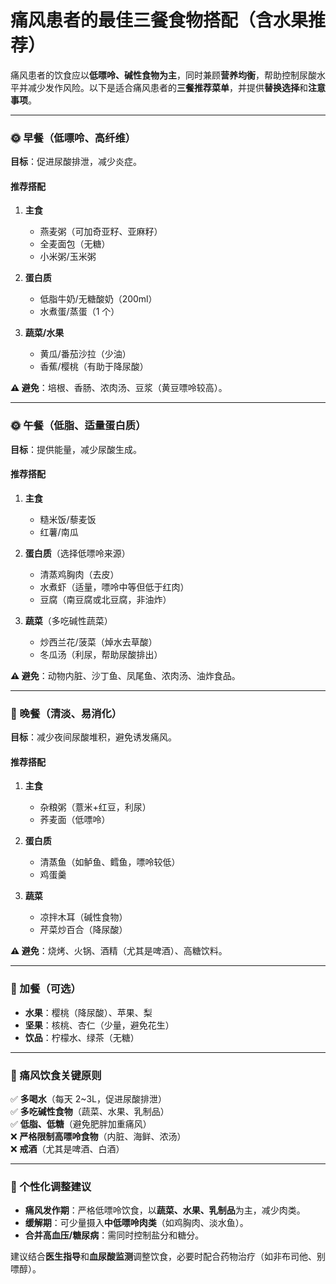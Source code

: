 # 痛风患者的最佳三餐食物搭配（含水果推荐）

痛风患者的饮食应以**低嘌呤、碱性食物为主**，同时兼顾**营养均衡**，帮助控制尿酸水平并减少发作风险。以下是适合痛风患者的**三餐推荐菜单**，并提供**替换选择**和**注意事项**。

---

### **🌞 早餐（低嘌呤、高纤维）**

**目标**：促进尿酸排泄，减少炎症。

#### **推荐搭配**

1. **主食**

   - 燕麦粥（可加奇亚籽、亚麻籽）
   - 全麦面包（无糖）
   - 小米粥/玉米粥

2. **蛋白质**

   - 低脂牛奶/无糖酸奶（200ml）
   - 水煮蛋/蒸蛋（1 个）

3. **蔬菜/水果**
   - 黄瓜/番茄沙拉（少油）
   - 香蕉/樱桃（有助于降尿酸）

**⚠️ 避免**：培根、香肠、浓肉汤、豆浆（黄豆嘌呤较高）。

---

### **🌞 午餐（低脂、适量蛋白质）**

**目标**：提供能量，减少尿酸生成。

#### **推荐搭配**

1. **主食**

   - 糙米饭/藜麦饭
   - 红薯/南瓜

2. **蛋白质**（选择低嘌呤来源）

   - 清蒸鸡胸肉（去皮）
   - 水煮虾（适量，嘌呤中等但低于红肉）
   - 豆腐（南豆腐或北豆腐，非油炸）

3. **蔬菜**（多吃碱性蔬菜）
   - 炒西兰花/菠菜（焯水去草酸）
   - 冬瓜汤（利尿，帮助尿酸排出）

**⚠️ 避免**：动物内脏、沙丁鱼、凤尾鱼、浓肉汤、油炸食品。

---

### **🌙 晚餐（清淡、易消化）**

**目标**：减少夜间尿酸堆积，避免诱发痛风。

#### **推荐搭配**

1. **主食**

   - 杂粮粥（薏米+红豆，利尿）
   - 荞麦面（低嘌呤）

2. **蛋白质**

   - 清蒸鱼（如鲈鱼、鳕鱼，嘌呤较低）
   - 鸡蛋羹

3. **蔬菜**
   - 凉拌木耳（碱性食物）
   - 芹菜炒百合（降尿酸）

**⚠️ 避免**：烧烤、火锅、酒精（尤其是啤酒）、高糖饮料。

---

### **🍎 加餐（可选）**

- **水果**：樱桃（降尿酸）、苹果、梨
- **坚果**：核桃、杏仁（少量，避免花生）
- **饮品**：柠檬水、绿茶（无糖）

---

### **📌 痛风饮食关键原则**

✅ **多喝水**（每天 2~3L，促进尿酸排泄）  
✅ **多吃碱性食物**（蔬菜、水果、乳制品）  
✅ **低脂、低糖**（避免肥胖加重痛风）  
❌ **严格限制高嘌呤食物**（内脏、海鲜、浓汤）  
❌ **戒酒**（尤其是啤酒、白酒）

---

### **📝 个性化调整建议**

- **痛风发作期**：严格低嘌呤饮食，以**蔬菜、水果、乳制品**为主，减少肉类。
- **缓解期**：可少量摄入**中低嘌呤肉类**（如鸡胸肉、淡水鱼）。
- **合并高血压/糖尿病**：需同时控制盐分和糖分。

建议结合**医生指导**和**血尿酸监测**调整饮食，必要时配合药物治疗（如非布司他、别嘌醇）。
